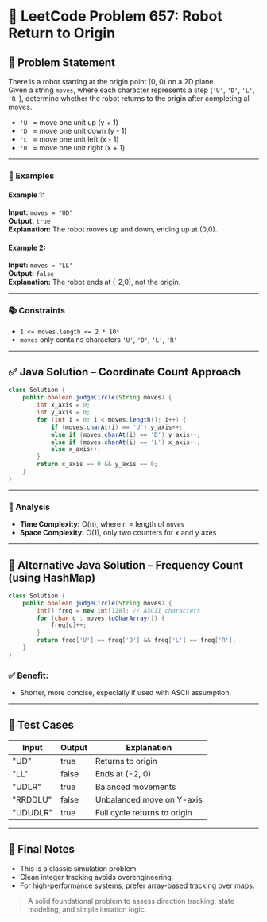 # 🤖 LeetCode Problem 657: Robot Return to Origin

## 📘 Problem Statement

There is a robot starting at the origin point (0, 0) on a 2D plane.  
Given a string `moves`, where each character represents a step (`'U'`, `'D'`, `'L'`, `'R'`), determine whether the robot returns to the origin after completing all moves.

- `'U'` = move one unit up (y + 1)
- `'D'` = move one unit down (y - 1)
- `'L'` = move one unit left (x - 1)
- `'R'` = move one unit right (x + 1)

---

### 🧠 Examples

#### Example 1:
**Input:** `moves = "UD"`  
**Output:** `true`  
**Explanation:** The robot moves up and down, ending up at (0,0).

#### Example 2:
**Input:** `moves = "LL"`  
**Output:** `false`  
**Explanation:** The robot ends at (-2,0), not the origin.

---

### 📚 Constraints

- `1 <= moves.length <= 2 * 10⁴`
- `moves` only contains characters `'U'`, `'D'`, `'L'`, `'R'`

---

## ✅ Java Solution – Coordinate Count Approach

```java
class Solution {
    public boolean judgeCircle(String moves) {
        int x_axis = 0;
        int y_axis = 0;
        for (int i = 0; i < moves.length(); i++) {
            if (moves.charAt(i) == 'U') y_axis++;
            else if (moves.charAt(i) == 'D') y_axis--;
            else if (moves.charAt(i) == 'L') x_axis--;
            else x_axis++;
        }
        return x_axis == 0 && y_axis == 0;
    }
}
```

---

### 🧾 Analysis

- **Time Complexity:** O(n), where n = length of `moves`
- **Space Complexity:** O(1), only two counters for x and y axes

---

## 🧠 Alternative Java Solution – Frequency Count (using HashMap)

```java
class Solution {
    public boolean judgeCircle(String moves) {
        int[] freq = new int[128]; // ASCII characters
        for (char c : moves.toCharArray()) {
            freq[c]++;
        }
        return freq['U'] == freq['D'] && freq['L'] == freq['R'];
    }
}
```

### ✅ Benefit:
- Shorter, more concise, especially if used with ASCII assumption.

---

## 🧪 Test Cases

| Input     | Output | Explanation                     |
|-----------|--------|---------------------------------|
| "UD"      | true   | Returns to origin               |
| "LL"      | false  | Ends at (-2, 0)                 |
| "UDLR"    | true   | Balanced movements              |
| "RRDDLU"  | false  | Unbalanced move on Y-axis       |
| "UDUDLR"  | true   | Full cycle returns to origin    |

---

## 📌 Final Notes

- This is a classic simulation problem.
- Clean integer tracking avoids overengineering.
- For high-performance systems, prefer array-based tracking over maps.

> A solid foundational problem to assess direction tracking, state modeling, and simple iteration logic.

